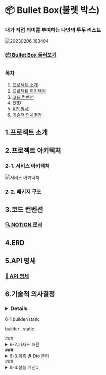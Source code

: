# 📦 Bullet Box(불렛 박스)

### 내가 직접 의미를 부여하는 나만의 투두 리스트
![20230206_163404](https://user-images.githubusercontent.com/114788315/216911688-e54d1fdb-88aa-4340-addb-7a8a964e518e.png)

### [📦 Bullet Box 둘러보기](https://bullet-box.com)
##
### 목차
1. [프로젝트 소개](#1.프로젝트-소개)
2. [프로젝트 아키텍처](#2.프로젝트-아키텍처)
3. [코드 컨벤션](#3.코드-컨벤션)
4. [ERD](#4.erd)
5. [API 명세](#5.api-명세)
6. [기술적 의사결정](#6.기술적-의사결정)

## 1.프로젝트 소개
###
## 2.프로젝트 아키텍처
### 2-1. 서비스 아키텍처
![서비스 아키텍처](https://user-images.githubusercontent.com/114788315/216919764-69332d7f-2e5b-4e04-a0f0-98c091504831.png)

### 2-2. 패키지 구조

## 3.코드 컨벤션
### [🔍 NOTION 문서](https://www.notion.so/c453f0e24a254c46b0dfc43e40e5cdbc)

## 4.ERD


## 5.API 명세
### [📜 API 명세](http://bulletbox.store:8080/swagger-ui/index.html#/)

## 6.기술적 의사결정
### <details>
<summary>6-1.builder/static</summary>
<div markdown="1">       

builder , static

</div>
</details>
### <details>
<summary>6-2.파사드 패턴</summary>
<div markdown="1">       

파사드 패턴


</div>
</details>
### <details>
<summary>6-3.계층 별 Dto 분리</summary>
<div markdown="1">       

계층 별 Dto 분리

</div>
</details>
### <details>
<summary>6-4.성능 개선c</summary>
<div markdown="1">       

성능 개선

</div>
</details>
